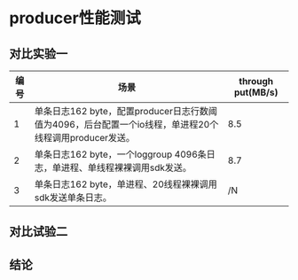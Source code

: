 # producer性能测试
## 对比实验一
|编号|场景|through put(MB/s)|
|----|----|----|
|1|单条日志162 byte，配置producer日志行数阈值为4096，后台配置一个io线程，单进程20个线程调用producer发送。</br>|8.5|
|2|单条日志162 byte，一个loggroup 4096条日志，单进程、单线程裸裸调用sdk发送。|8.7|
|3|单条日志162 byte，单进程、20线程裸裸调用sdk发送单条日志。|/N|

## 对比试验二

## 结论


